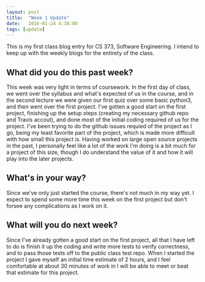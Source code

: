 ```yaml
---
layout: post
title:  "Week 1 Update"
date:   2016-01-24 4:38:00
tags: [update]
---
```


This is my first class blog entry for CS 373, Software Engineering. I intend to
keep up with the weekly blogs for the entirety of the class.

## What did you do this past week? ##

This week was very light in terms of coursework. In the first day of class, we
went over the syllabus and what's expected of us in the course, and in the
second lecture we were given our first quiz over some basic python3, and then
went over the first project. I've gotten a good start on the first project,
finishing up the setup steps (creating my necessary github repo and Travis
accout), and done most of the initial coding required of us for the project.
I've been trying to do the github issues requied of the project as I go, being
my least favorite part of the project, which is made more difficult with how
small this project is. Having worked on large open source projects in the past,
I personally feel like a lot of the work I'm doing is a bit much for a project
of this size, though I do understand the value of it and how it will play into
the later projects.

## What's in your way? ##

Since we've only just started the course, there's not much in my way yet. I
expect to spend some more time this week on the first project but don't forsee
any complications as I work on it.

## What will you do next week? ##

Since I've already gotten a good start on the first project, all that I have
left to do is finish it up the coding and write more tests to verify
correctness, and to pass those tests off to the public class test repo. When I
started the project I gave myself an initial time estimate of 2 hours, and I
feel comfortable at about 30 minutes of work in I will be able to meet or beat
that estimate for this project.
